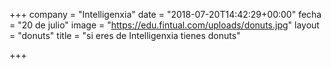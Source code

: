 +++
company = "Intelligenxia"
date = "2018-07-20T14:42:29+00:00"
fecha = "20 de julio"
image = "https://edu.fintual.com/uploads/donuts.jpg"
layout = "donuts"
title = "si eres de Intelligenxia tienes donuts"

+++

